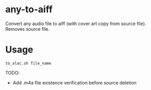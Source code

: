# any-to-aiff
Convert any audio file to aiff (with cover art copy from source file). Removes source file.

# Usage
```
to_alac.sh file_name
```

TODO:
- Add .m4a file existence verification before source deletion

